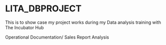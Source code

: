 # LITA_DBPROJECT
This is to show case my project works during my Data analysis training with The Incubator Hub

Operational Documentation/ Sales Report Analysis
